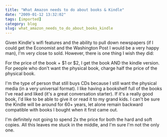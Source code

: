 ```yaml
---
title: "What Amazon needs to do about books & Kindle"
date: "2009-01-12 13:32:02"
tags: [imported]
category: blog
slug: what_amazon_needs_to_do_about_books_kindle
---
```


Given Kindle's wifi features and the ability to pull down newspapers (if I could get the Economist and the Washington Post I would be a very happy man), I'm very close to sold. However, there is one thing I wish they did:

For the price of the book + $1 or $2, I get the book AND the kindle version. For people who don't want the physical book, charge half the price of the physical book.

I'm the type of person that still buys CDs because I still want the physical media (in a very universal format). I like having a bookshelf full of the books I've read and liked (it's a great conversation starter). If it's a really good book, I'd like to be able to give it or read it to my grand kids. I can't be sure the Kindle will be around for 60+ years, let alone remain backward compatible with books I bought when it first came out.

I'm definitely not going to spend 2x the price for both the hard and soft copies. All this leaves me stuck in the middle, and I'm sure I'm not the only one.
